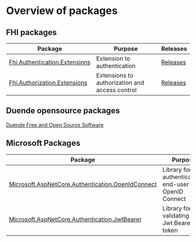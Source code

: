 # Overview of packages

## FHI packages
|Package|Purpose|Releases|
|---|---|---|
|[Fhi.Authentication.Extensions](https://www.nuget.org/packages/Fhi.Authentication.Extensions)|Extension to authentication|[Releases](https://github.com/FHIDev/Fhi.AuthExtensions/releases)||
|[Fhi.Authorization.Extensions](https://www.nuget.org/packages/Fhi.Authorization.Extensions)|Extensions to authorization and access control|[Releases](https://github.com/FHIDev/Fhi.AuthExtensions/releases)||

## Duende opensource packages

[Duende Free and Open Source Software](https://github.com/DuendeSoftware/foss)

## Microsoft Packages

|Package|Purpose|
|---|---|
|[Microsoft.AspNetCore.Authentication.OpenIdConnect](https://www.nuget.org/packages/Microsoft.AspNetCore.Authentication.OpenIdConnect)|Library for authenticationg end-user with OpenID Connect|
|[Microsoft.AspNetCore.Authentication.JwtBearer](https://www.nuget.org/packages/Microsoft.AspNetCore.Authentication.JwtBearer)|Library for validating a Jwt Bearer token|

